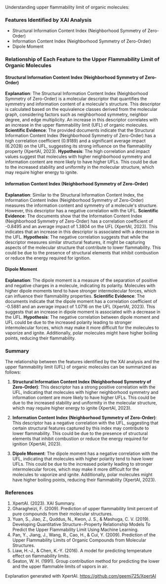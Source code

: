Understanding upper flammability limit of organic molecules:
### Features Identified by XAI Analysis
- Structural Information Content Index (Neighborhood Symmetry of Zero-Order)
- Information Content Index (Neighborhood Symmetry of Zero-Order)
- Dipole Moment

### Relationship of Each Feature to the Upper Flammability Limit of Organic Molecules

#### Structural Information Content Index (Neighborhood Symmetry of Zero-Order)
**Explanation**: The Structural Information Content Index (Neighborhood Symmetry of Zero-Order) is a molecular descriptor that quantifies the symmetry and information content of a molecule's structure. This descriptor is calculated based on the equivalence classes derived from the molecular graph, considering factors such as neighborhood symmetry, neighbor degree, and edge multiplicity. An increase in this descriptor correlates with an increase in the upper flammability limit (UFL) of organic molecules.
**Scientific Evidence**: The provided documents indicate that the Structural Information Content Index (Neighborhood Symmetry of Zero-Order) has a high correlation coefficient (0.9189) and a significant average impact (6.2028) on the UFL, suggesting its strong influence on the flammability property (XpertAI, 2023).
**Hypothesis**: The high correlation and impact values suggest that molecules with higher neighborhood symmetry and information content are more likely to have higher UFLs. This could be due to the increased stability and uniformity in the molecular structure, which may require higher energy to ignite.

#### Information Content Index (Neighborhood Symmetry of Zero-Order)
**Explanation**: Similar to the Structural Information Content Index, the Information Content Index (Neighborhood Symmetry of Zero-Order) measures the information content and symmetry of a molecule's structure. However, this descriptor has a negative correlation with the UFL.
**Scientific Evidence**: The documents show that the Information Content Index (Neighborhood Symmetry of Zero-Order) has a correlation coefficient of -0.8495 and an average impact of 1.3804 on the UFL (XpertAI, 2023). This indicates that an increase in this descriptor is associated with a decrease in the UFL.
**Hypothesis**: The negative correlation suggests that while the descriptor measures similar structural features, it might be capturing aspects of the molecular structure that contribute to lower flammability. This could be due to the presence of structural elements that inhibit combustion or reduce the energy required for ignition.

#### Dipole Moment
**Explanation**: The dipole moment is a measure of the separation of positive and negative charges in a molecule, indicating its polarity. Molecules with higher dipole moments tend to have stronger intermolecular forces, which can influence their flammability properties.
**Scientific Evidence**: The documents indicate that the dipole moment has a correlation coefficient of -0.5881 and an average impact of 1.0716 on the UFL (XpertAI, 2023). This suggests that an increase in dipole moment is associated with a decrease in the UFL.
**Hypothesis**: The negative correlation between dipole moment and UFL could be due to the increased polarity leading to stronger intermolecular forces, which may make it more difficult for the molecules to vaporize and ignite. Additionally, polar molecules might have higher boiling points, reducing their flammability.

### Summary
The relationship between the features identified by the XAI analysis and the upper flammability limit (UFL) of organic molecules can be summarized as follows:

1. **Structural Information Content Index (Neighborhood Symmetry of Zero-Order)**: This descriptor has a strong positive correlation with the UFL, indicating that molecules with higher neighborhood symmetry and information content are more likely to have higher UFLs. This could be due to the increased stability and uniformity in the molecular structure, which may require higher energy to ignite (XpertAI, 2023).

2. **Information Content Index (Neighborhood Symmetry of Zero-Order)**: This descriptor has a negative correlation with the UFL, suggesting that certain structural features captured by this index may contribute to lower flammability. This could be due to the presence of structural elements that inhibit combustion or reduce the energy required for ignition (XpertAI, 2023).

3. **Dipole Moment**: The dipole moment has a negative correlation with the UFL, indicating that molecules with higher polarity tend to have lower UFLs. This could be due to the increased polarity leading to stronger intermolecular forces, which may make it more difficult for the molecules to vaporize and ignite. Additionally, polar molecules might have higher boiling points, reducing their flammability (XpertAI, 2023).

### References
1. XpertAI. (2023). XAI Summary.
2. Gharagheizi, F. (2009). Prediction of upper flammability limit percent of pure compounds from their molecular structures.
3. Yuan, S., Jiao, Z., Quddus, N., Kwon, J. S., & Mashuga, C. V. (2019). Developing Quantitative Structure−Property Relationship Models To Predict the Upper Flammability Limit Using Machine Learning.
4. Pan, Y., Jiang, J., Wang, R., Cao, H., & Cui, Y. (2009). Prediction of the Upper Flammability Limits of Organic Compounds from Molecular Structures.
5. Liaw, H.-J., & Chen, K.-Y. (2016). A model for predicting temperature effect on flammability limits.
6. Seaton, W. H. (1991). Group contribution method for predicting the lower and the upper flammable limits of vapors in air.

Explanation generated with XpertAI. https://github.com/geemi725/XpertAI